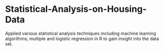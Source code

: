 # Statistical-Analysis-on-Housing-Data
Applied various statistical analysis techniques including machine learning algorithms; multiple and logistic regression in R to gain insight into the data set.
